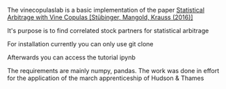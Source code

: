 The vinecopulaslab is a basic implementation of the paper [Statistical Arbitrage with Vine Copulas [Stübinger, Mangold, Krauss (2016)]](https://www.econstor.eu/bitstream/10419/147450/1/870932616.pdf)

It's purpose is to find correlated stock partners for statistical arbitrage

For installation currently you can only use git clone

Afterwards you can access the tutorial ipynb

The requirements are mainly numpy, pandas.
The work was done in effort for the application of the march apprenticeship of Hudson & Thames
